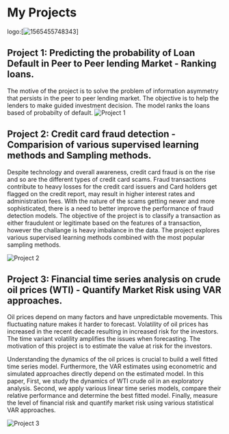 # My Projects
logo:[![1565455748343](https://user-images.githubusercontent.com/67180294/102149643-ef60f200-3e3c-11eb-8389-cbed71954642.jpg)]

Project 1: Predicting the probability of Loan Default in Peer to Peer lending Market - Ranking loans.
------------------------------------------------------------------------------------

The motive of the project is to solve the problem of information asymmetry that persists in the peer to peer lending market. The objective is to help the lenders to make guided investment decision. The model ranks the loans based of probabilty of default.
![Project 1](https://user-images.githubusercontent.com/67180294/101998598-c3aa0480-3ca2-11eb-85ca-c84c01a7f804.JPG)


Project 2: Credit card fraud detection - Comparision of various supervised learning methods and Sampling methods.
-----------------------------------------------------------------------------------------------------------------
Despite technology and overall awareness, credit card fraud is on the rise and so are the different types of credit card scams. Fraud transactions contribute to heavy losses for the credit card issuers and Card holders get flagged on the credit report, may result in higher interest rates and administration fees. With the nature of the scams getting newer and more sophisticated, there is a need to better improve the performance of fraud detection models. The objective of the project is to classify a transaction as either fraudulent or legitimate based on the features of a transaction, however the challange is heavy imbalance in the data. The project explores various supervised learning methods combined with the most popular sampling methods.


![Project 2](https://user-images.githubusercontent.com/67180294/101999459-3f0fb400-3cab-11eb-99fc-07e8060c96f0.JPG)


Project 3: Financial time series analysis on crude oil prices (WTI) - Quantify Market Risk using VAR approaches.
------------------------------------------------------------------
Oil prices depend on many factors and have unpredictable movements. This fluctuating nature makes it harder to forecast. Volatility of oil prices has increased in the recent decade resulting in increased risk for the investors. The time variant volatility amplifies the issues when forecasting. The motivation of this project is to estimate the value at risk for the investors.

Understanding the dynamics of the oil prices is crucial to build a well fitted time series model. Furthermore, the VAR estimates using econometric and simulated approaches directly depend on the estimated model. In this paper, First, we study the dynamics of WTI crude oil in an exploratory analysis. Second, we apply various linear time series models, compare their relative performance and determine the best fitted model. Finally, measure the level of financial risk and quantify market risk using various statistical VAR approaches.


![Project 3](https://user-images.githubusercontent.com/67180294/101999781-73d13a80-3cae-11eb-9e7b-f68807259a46.JPG)

